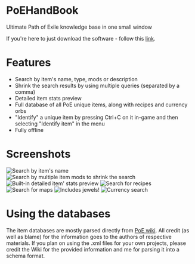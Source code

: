# PoEHandBook
Ultimate Path of Exile knowledge base in one small window

If you're here to just download the software - follow this [link](https://github.com/Tyrrrz/PoEHandBook/releases).

# Features
- Search by item's name, type, mods or description
- Shrink the search results by using multiple queries (separated by a comma)
- Detailed item stats preview
- Full database of all PoE unique items, along with recipes and currency orbs
- "Identify" a unique item by pressing Ctrl+C on it in-game and then selecting "Identify item" in the menu
- Fully offline

# Screenshots
![Search by item's name](http://i.imgur.com/K60AtcP.png)
![Search by multiple item mods to shrink the search](http://i.imgur.com/5CxMQcz.png)
![Built-in detailed item' stats preview](http://i.imgur.com/KvDKzHa.png)
![Search for recipes](http://i.imgur.com/msNofdL.png)
![Search for maps](http://i.imgur.com/LR6OsRL.png)
![Includes jewels!](http://i.imgur.com/p6Jf6to.png)
![Currency search](http://i.imgur.com/Y8Org1l.png)

# Using the databases
The item databases are mostly parsed directly from [PoE wiki](http://pathofexile.gamepedia.com/Path_of_Exile_Wiki).
All credit (as well as blame) for the information goes to the authors of respective materials.
If you plan on using the .xml files for your own projects, please credit the Wiki for the provided information and me for parsing it into a schema format.
